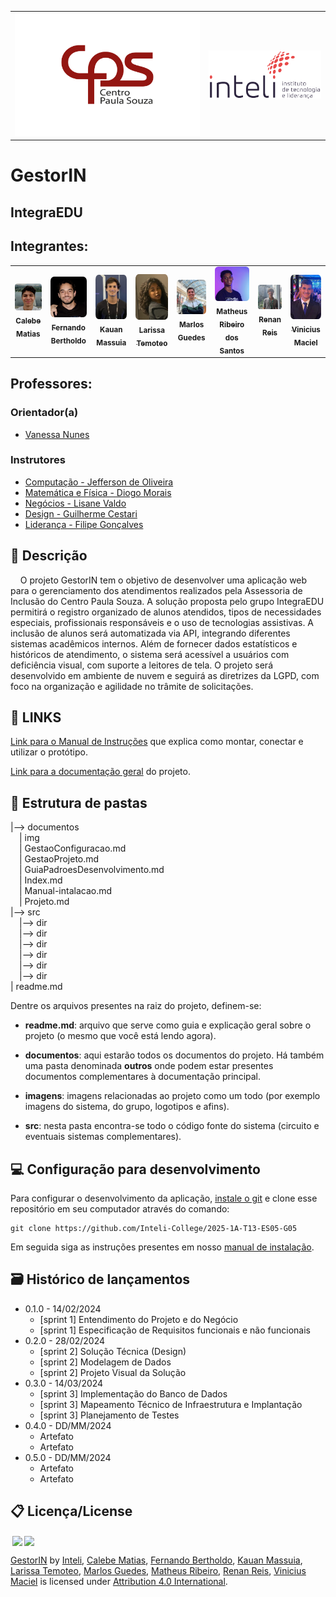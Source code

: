 <Table>
  <tr>
    <td><a href= "https://www.cps.sp.gov.br/"><img src="documentos\img\logo-CPS.jpg" alt="Centro Paula Souza" border="0"></td>
    <td>
      <a href= "https://www.inteli.edu.br/"><img src="documentos\img/logo-Inteli.png" alt="Inteli - Instituto de Tecnologia e Liderança" border="0"></a>
    </td>
  </tr>
</table>

# GestorIN 

## IntegraEDU 

## Integrantes:

  <table>
    <tr>
      <td align="center"><a href="https://www.linkedin.com/in/calebe-matias/"><img style="border-radius: 10%;" src="documentos\img/calebe_matias.jpg" width="100px;" alt="Foto de Calebe Matias" /><br><sub><b>Calebe Matias</b></sub></a></td>
      <td align="center"><a href="https://www.linkedin.com/in/fernando-tavares-bertholdo/"><img style="border-radius: 10%;" src="documentos\img/fernando_bertholdo.jpg" width="100px;" alt="Foto de Fernando Bertholdo"/><br><sub><b> Fernando Bertholdo</b></sub></a></td>
      <td align="center"><a href="https://www.linkedin.com/in/kauanmassuia/"><img style="border-radius: 10%;" src="documentos\img/kauan_massuia.jpg" width="100px;" alt="Foto de Kauan Massuia"/><br><sub><b>Kauan Massuia</b></sub></a></td>
      <td align="center"><a href="https://www.linkedin.com/in/larissa-temoteo/"><img style="border-radius: 10%;" src="documentos\img/larissa_temoteo.jpg" width="100px;" alt="Foto de Larissa Temoteo"/><br><sub><b>Larissa Temoteo</b></sub></a></td>
      <td align="center"><a href="https://www.linkedin.com/in/marlos-do-carmo-guedes-366987250/"><img style="border-radius: 10%;" src="documentos\img/marlos_guedes.jpg" width="100px;" alt="Foto de Marlos Guedes"/><br><sub><b>Marlos Guedes</b></sub></a></td>
      <td align="center"><a href="https://www.linkedin.com/in/Matheus Ribeiro dos Santos"><img style="border-radius: 10%;" src="documentos\img/matheus_ribeiro.jpg" width="100px;" alt="Foto de Matheus Ribeiro dos Santos"/><br><sub><b>Matheus Ribeiro dos Santos</b></sub></a></td>
      <td align="center"><a href="https://www.linkedin.com/in/renan-reis-483a10289/"><img style="border-radius: 10%;" src="documentos\img/renan_reis.jpg" width="100px;" alt="Foto de Renan Reis"/><br><sub><b>Renan Reis</b></sub></a></td>
      <td align="center"><a href="https://www.linkedin.com/in/vinicius-maciel-flor/"><img style="border-radius: 10%;" src="documentos\img/vinicius_maciel.JPG" width="100px;" alt="Foto de Vinicius Maciel"/><br><sub><b>Vinicius Maciel</b></sub></a></td>
    </tr>
  </table>


## Professores:
### Orientador(a) 
- <a href="https://www.linkedin.com/in/vanunes/">Vanessa Nunes</a>
### Instrutores
- <a href="https://www.linkedin.com/in/jefferson-o-silva/">Computação - Jefferson de Oliveira</a>
- <a href="https://www.linkedin.com/in/diogo-martins-gon%C3%A7alves-de-morais-96404732/">Matemática e Física - Diogo Morais</a>
- <a href="https://www.linkedin.com/in/lisane-valdo/">Negócios - Lisane Valdo</a>
- <a href="https://www.linkedin.com/in/gui-cestari/">Design - Guilherme Cestari</a> 
- <a href="https://www.linkedin.com/in/filipe-gon%C3%A7alves-08a55015b/">Liderança - Filipe Gonçalves</a>

## 📝 Descrição

&nbsp;&nbsp;&nbsp;&nbsp;O projeto GestorIN tem o objetivo de desenvolver uma aplicação web para o gerenciamento dos atendimentos realizados pela Assessoria de Inclusão do Centro Paula Souza. A solução proposta pelo grupo IntegraEDU permitirá o registro organizado de alunos atendidos, tipos de necessidades especiais, profissionais responsáveis e o uso de tecnologias assistivas. A inclusão de alunos será automatizada via API, integrando diferentes sistemas acadêmicos internos. Além de fornecer dados estatísticos e históricos de atendimento, o sistema será acessível a usuários com deficiência visual, com suporte a leitores de tela. O projeto será desenvolvido em ambiente de nuvem e seguirá as diretrizes da LGPD, com foco na organização e agilidade no trâmite de solicitações.

## 📝 LINKS

<a href="/documentos/manual-instalacao.md">Link para o Manual de Instruções</a> que explica como montar, conectar e utilizar o protótipo.

<a href="/documentos/index.md">Link para a documentação geral</a> do projeto.

## 📁 Estrutura de pastas

|--> documentos<br>
  &emsp;| img<br>
  &emsp;| GestaoConfiguracao.md<br>
  &emsp;| GestaoProjeto.md<br>
  &emsp;| GuiaPadroesDesenvolvimento.md<br>
  &emsp;| Index.md<br>
  &emsp;| Manual-intalacao.md<br>
  &emsp;| Projeto.md<br>
|--> src<br>
  &emsp;|--> dir<br>
  &emsp;|--> dir<br>
  &emsp;|--> dir<br>
  &emsp;|--> dir<br>
  &emsp;|--> dir<br>
  &emsp;|--> dir<br>
| readme.md<br>


Dentre os arquivos presentes na raiz do projeto, definem-se:

- <b>readme.md</b>: arquivo que serve como guia e explicação geral sobre o projeto (o mesmo que você está lendo agora).

- <b>documentos</b>: aqui estarão todos os documentos do projeto. Há também uma pasta denominada <b>outros</b> onde podem estar presentes documentos complementares à documentação principal.

- <b>imagens</b>: imagens relacionadas ao projeto como um todo (por exemplo imagens do sistema, do grupo, logotipos e afins).

- <b>src</b>: nesta pasta encontra-se todo o código fonte do sistema (circuito e eventuais sistemas complementares).

## 💻 Configuração para desenvolvimento

Para configurar o desenvolvimento da aplicação, [instale o git](https://git-scm.com/downloads) e clone esse repositório em seu computador através do comando:

```
git clone https://github.com/Inteli-College/2025-1A-T13-ES05-G05
```
Em seguida siga as instruções presentes em nosso <a href="/documentos/manual-instalacao.md">manual de instalação</a>.

## 🗃 Histórico de lançamentos

* 0.1.0 - 14/02/2024
    * [sprint 1] Entendimento do Projeto e do Negócio
    * [sprint 1] Especificação de Requisitos funcionais e não funcionais
* 0.2.0 - 28/02/2024
    * [sprint 2] Solução Técnica (Design)
    * [sprint 2] Modelagem de Dados
    * [sprint 2] Projeto Visual da Solução
* 0.3.0 - 14/03/2024
    * [sprint 3] Implementação do Banco de Dados
    * [sprint 3] Mapeamento Técnico de Infraestrutura e Implantação
    * [sprint 3] Planejamento de Testes
* 0.4.0 - DD/MM/2024
    * Artefato
    * Artefato
* 0.5.0 - DD/MM/2024
    * Artefato
    * Artefato

## 📋 Licença/License

<img style="height:22px!important;margin-left:3px;vertical-align:text-bottom;" src="https://mirrors.creativecommons.org/presskit/icons/cc.svg?ref=chooser-v1"><img style="height:22px!important;margin-left:3px;vertical-align:text-bottom;" src="https://mirrors.creativecommons.org/presskit/icons/by.svg?ref=chooser-v1"><p xmlns:cc="http://creativecommons.org/ns#" xmlns:dct="http://purl.org/dc/terms/"><a property="dct:title" rel="cc:attributionURL" href="https://github.com/Inteli-College/2025-1A-T13-ES05-G05">GestorIN</a> by <a rel="cc:attributionURL dct:creator" property="cc:attributionName" href="https://www.inteli.edu.br/">Inteli</a>, <a href="https://github.com/calebe-matias">Calebe Matias<a>, <a href="https://github.com/fernando-bertholdo">Fernando Bertholdo</a>, <a href="https://github.com/kauanmassuia">Kauan Massuia</a>, <a href="https://github.com/larissatemoteo">Larissa Temoteo</a>, <a href="https://github.com/Marlos001">Marlos Guedes</a>, <a href="https://github.com/omatheu">Matheus Ribeiro</a>, <a href="https://github.com/Renan-Coding">Renan Reis</a>, <a href="https://github.com/viniciusmflor">Vinicius Maciel</a> is licensed under <a href="http://creativecommons.org/licenses/by/4.0/?ref=chooser-v1" target="_blank" rel="license noopener noreferrer" style="display:inline-block;">Attribution 4.0 International</a>.</p>
